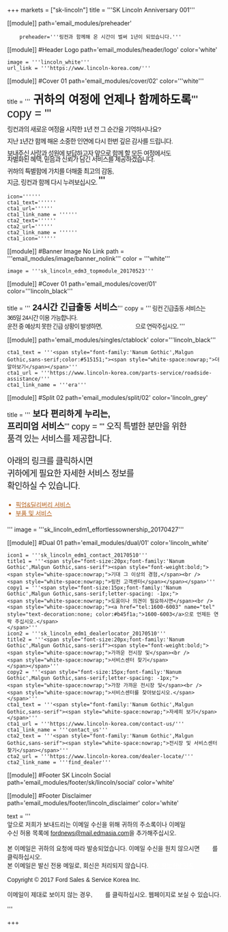 
+++
markets = ["sk-lincoln"]
title = '''SK Lincoln Anniversary 001'''

[[module]]
path='email_modules/preheader'


		preheader='''링컨과 함께해 온 시간이 벌써 1년이 되었습니다.'''

[[module]] #Header Logo
path='email_modules/header/logo'
color='white'

	image = '''lincoln_white'''
	url_link = '''https://www.lincoln-korea.com/'''

[[module]] #Cover 01
path='email_modules/cover/02'
color='''white'''

 title = '''<span style="font-size:27px;font-family:'Nanum Gothic',Malgun Gothic,sans-serif"><span style="font-weight:bold;">
 <span style="white-space:nowrap;">귀하의 여정에 언제나 함께하도록</span></span>'''
	copy = '''<span style="font-size:15px;line-height:14px;font-family:'Nanum Gothic',Malgun Gothic,sans-serif;letter-spacing: -1px;"><br /><br />
	<span style="white-space:nowrap;">링컨과의 새로운 여정을 시작한 1년 전 그 순간을 기억하시나요?</span><br /><br />
	<span style="white-space:nowrap;">지난 1년간 함께 해온 소중한 인연에 다시 한번 깊은 감사를 드립니다.</span><br /><br />
	<span style="white-space:nowrap;">보내주신 사랑과 성원에 보답하고자 앞으로 함께 할 모든 여정에서도</span><br />
	<span style="white-space:nowrap;">차별화된 혜택, 믿음과 신뢰가 담긴 서비스를 제공하겠습니다.</span><br /><br />
	<span style="white-space:nowrap;">귀하의 특별함에 가치를 더해줄 최고의 감동,</span><br />
	<span style="white-space:nowrap;">지금, 링컨과 함께 다시 누려보십시오.</span>
	</span>'''

	icon=''''''
	cta1_text=''''''
	cta1_url=''''''
	cta1_link_name = ''''''
	cta2_text=''''''
	cta2_url=''''''
	cta2_link_name = ''''''
	cta1_icon=''''''

[[module]] #Banner Image No Link
path = '''email_modules/image/banner_nolink'''
color = '''white'''

	image = '''sk_lincoln_edm3_topmodule_20170523'''

[[module]] #Cover 01
path='email_modules/cover/01'
color='''lincoln_black'''

title = '''<span style="font-size:20px;font-family:'Nanum Gothic',Malgun Gothic,sans-serif"><span style="font-weight:bold;">
<span style="white-space:nowrap;">24시간 긴급출동 서비스</span></span></span>'''
	copy = '''<span style="font-family:'Nanum-Gothic',Malgun Gothic,sans-serif;letter-spacing: -1px;">
	<span style="white-space:nowrap;">링컨 긴급출동 서비스는</span>
	<span style="white-space:nowrap;">365일 24시간 이용 가능합니다.</span><br />
	<span style="white-space:nowrap;">운전 중 예상치 못한 긴급 상황이 발생하면,</span>
	<span style="white-space:nowrap;"><a href="tel:080-300-3673" name="tel" style="text-decoration:none; color:#FFFFFF;">080-300-3673</a>으로 연락주십시오.</span>
	</span>'''

[[module]]
path='email_modules/singles/ctablock'
color='''lincoln_black'''

	cta1_text = '''<span style="font-family:'Nanum Gothic',Malgun Gothic,sans-serif;color:#515151;"><span style="white-space:nowrap;">더 알아보기</span></span>'''
	cta1_url = '''https://www.lincoln-korea.com/parts-service/roadside-assistance/'''
	cta1_link_name = '''era'''

[[module]] #Split 02
path='email_modules/split/02'
color='lincoln_grey'

title = '''<span style="font-family:'Nanum Gothic',Malgun Gothic,sans-serif;font-size:20px;"><span style="font-weight:bold;">
<span style="white-space:nowrap;">보다 편리하게 누리는,</span><br />
<span style="white-space:nowrap;">프리미엄 서비스</span></span>'''
copy = '''<span style="font-family:'Nanum Gothic',Malgun Gothic,sans-serif;letter-spacing: -1px;">
<span style="white-space:nowrap;">오직 특별한 분만을 위한</span><br />
<span style="white-space:nowrap;">품격 있는 서비스를 제공합니다.</span><br /><br />
<span style="white-space:nowrap;">아래의 링크를 클릭하시면</span><br />
<span style="white-space:nowrap;">귀하에게 필요한 자세한 서비스 정보를</span><br />
<span style="white-space:nowrap;">확인하실 수 있습니다.</span>
<ul style="margin: 20px; padding: 0;text-decoration:underline; color:#b45f1a">
<li><a href="https://www.lincoln-korea.com/parts-service/pick-delivery/" name="pick_delivery" style="text-decoration:underline; color:#b45f1a;font-family:'Nanum Gothic',Malgun Gothic,sans-serif;"><span style="white-space:nowrap;">픽업&딜리버리 서비스</span></a></li>
<li><a href="https://www.lincoln-korea.com/genuine-parts/" name="parts_service" style="text-decoration:underline; color:#b45f1a;font-family:'Nanum Gothic',Malgun Gothic,sans-serif;"><span style="white-space:nowrap;">부품 및 서비스</span></a></li></ul></span>'''
	image = '''sk_lincoln_edm1_effortlessownership_20170427'''

[[module]] #Dual 01
path='email_modules/dual/01'
color='lincoln_white'

	icon1 = '''sk_lincoln_edm1_contact_20170510'''
	title1 = '''<span style="font-size:20px;font-family:'Nanum Gothic',Malgun Gothic,sans-serif"><span style="font-weight:bold;">
	<span style="white-space:nowrap;">기대 그 이상의 경험,</span><br />
	<span style="white-space:nowrap;">링컨 고객센터</span></span></span>'''
	copy1 = '''<span style="font-size:15px;font-family:'Nanum Gothic',Malgun Gothic,sans-serif;letter-spacing: -1px;">
	<span style="white-space:nowrap;">도움이나 의견이 필요하시면</span><br />
	<span style="white-space:nowrap;"><a href="tel:1600-6003" name="tel" style="text-decoration:none; color:#b45f1a;">1600-6003</a>으로 언제든 연락 주십시오.</span>
	</span>'''
	icon2 = '''sk_lincoln_edm1_dealerlocator_20170510'''
	title2 = '''<span style="font-size:20px;font-family:'Nanum Gothic',Malgun Gothic,sans-serif"><span style="font-weight:bold;">
	<span style="white-space:nowrap;">가까운 전시장 및</span><br />
	<span style="white-space:nowrap;">서비스센터 찾기</span>
	</span></span>'''
	copy2 = '''<span style="font-size:15px;font-family:'Nanum Gothic',Malgun Gothic,sans-serif;letter-spacing: -1px;">
	<span style="white-space:nowrap;">가장 가까운 전시장 및</span><br />
	<span style="white-space:nowrap;">서비스센터를 찾아보십시오.</span></span>'''
	cta1_text = '''<span style="font-family:'Nanum Gothic',Malgun Gothic,sans-serif"><span style="white-space:nowrap;">자세히 보기</span></span>'''
	cta1_url = '''https://www.lincoln-korea.com/contact-us/'''
	cta1_link_name = '''contact_us'''
	cta2_text = '''<span style="font-family:'Nanum Gothic',Malgun Gothic,sans-serif"><span style="white-space:nowrap;">전시장 및 서비스센터 찾기</span></span>'''
	cta2_url = '''https://www.lincoln-korea.com/dealer-locate/'''
	cta2_link_name = '''find_dealer'''

[[module]] #Footer SK Lincoln Social
path='email_modules/footer/sk/lincoln/social'
color='white'

[[module]] #Footer Disclaimer
path='email_modules/footer/lincoln_disclaimer'
color='white'

 text = '''<span style="font-family:'Nanum Gothic',Malgun Gothic,sans-serif"><br/>
 <span style="white-space:nowrap;">앞으로 저희가 보내드리는 이메일 수신을 위해 귀하의 주소록이나 이메일</span>
 <span style="white-space:nowrap;">수신 허용 목록에 <span style="font-family:'Nanum Gothic',Malgun Gothic,sans-serif; text-decoration:underline;">fordnews@mail.edmasia.com</span>을 추가해주십시오.</span><br/><br/>
본 이메일은 귀하의 요청에 따라 발송되었습니다. 이메일 수신을 원치 않으시면 <a href="<%unsubscribe_link_text%>" style="color:#FFFFFF; text-decoration:underline">여기</a>를 클릭하십시오.<br />
본 이메일은 발신 전용 메일로, 회신은 처리되지 않습니다. <a href="https://www.lincoln-korea.com/privacy/" name="privacy" style="text-decoration:underline; color:#FFFFFF;">개인정보처리방침</a><br/><br/>
 <span style="white-space:nowrap;">Copyright © 2017 Ford Sales & Service Korea Inc.</span><br /><br />
 이메일이 제대로 보이지 않는 경우, <a href="<%syslink_message_read url='/public/read_message.jsp'%>" style="color:#FFFFFF; text-decoration:underline">여기</a>를 클릭하십시오. 웹페이지로 보실 수 있습니다.
 <br /><br /></span>
 '''

+++

